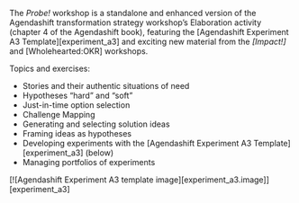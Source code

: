 The *Probe!* workshop is a standalone and enhanced version of the Agendashift transformation strategy workshop’s Elaboration activity (chapter 4 of the Agendashift book), featuring the [Agendashift Experiment A3 Template][experiment_a3] and exciting new material from the *[Impact!]* and [Wholehearted:OKR] workshops.

Topics and exercises:

  * Stories and their authentic situations of need
  * Hypotheses “hard” and “soft”
  * Just-in-time option selection
  * Challenge Mapping
  * Generating and selecting solution ideas
  * Framing ideas as hypotheses
  * Developing experiments with the [Agendashift Experiment A3 Template][experiment_a3] (below)
  * Managing portfolios of experiments

[![Agendashift Experiment A3 template image][experiment_a3.image]][experiment_a3]
